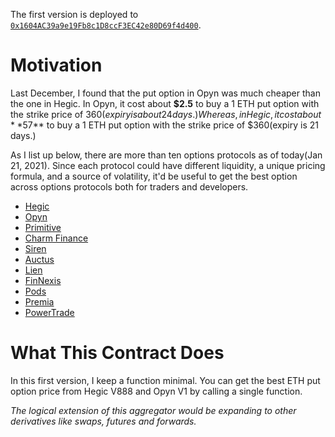 The first version is deployed to [`0x1604AC39a9e19Fb8c1D8ccF3EC42e80D69f4d400`](https://etherscan.io/tx/0x404cf70bda1cca4e7519579c0e601b112eb88b29f2d0df5faa59f43c4ccb83ab).

# Motivation

Last December, I found that the put option in Opyn was much cheaper than the one in Hegic. In Opyn, it cost about **$2.5** to buy a 1 ETH put option with the strike price of $360(expiry is about 24days.) Whereas, in Hegic, it cost about **$57** to buy a 1 ETH put option with the strike price of $360(expiry is 21 days.)

As I list up below, there are more than ten options protocols as of today(Jan 21, 2021). Since each protocol could have different liquidity, a unique pricing formula, and a source of volatility, it'd be useful to get the best option across options protocols both for traders and developers.

- [Hegic](https://www.hegic.co/)
- [Opyn](https;//opyn.co)
- [Primitive](https://primitive.finance/)
- [Charm Finance](https://charm.fi/)
- [Siren](https://sirenmarkets.com/)
- [Auctus](https://app.auctus.org/)
- [Lien](https://lien.finance/)
- [FinNexis](https://finnexus.io/)
- [Pods](https://www.pods.finance/)
- [Premia](https://www.premia.finance/)
- [PowerTrade](https://power.trade/)

# What This Contract Does

In this first version, I keep a function minimal. You can get the best ETH put option price from Hegic V888 and Opyn V1 by calling a single function.

_The logical extension of this aggregator would be expanding to other derivatives like swaps, futures and forwards._
